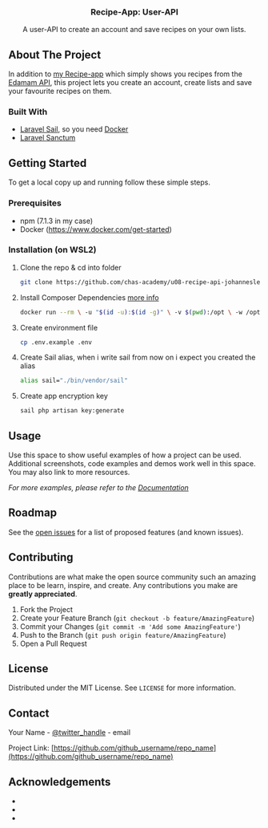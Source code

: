 <p align="center">
<!-- PROJECT LOGO
  <a href="https://github.com/chas-academy/u08-recipe-api-johanneslepsius">
      <img src="images/logo.png" alt="Logo" width="80" height="80">
  </a>
-->

  <h3 align="center">Recipe-App: User-API</h3>

  <p align="center">
    A user-API to create an account and save recipes on your own lists.
  </p>
</p>

<!-- ABOUT THE PROJECT -->
## About The Project

In addition to [my Recipe-app][recipe-app] which simply shows you recipes from the [Edamam API](https://developer.edamam.com/edamam-recipe-api), this project lets you create an account, create lists and save your favourite recipes on them.


### Built With

* [Laravel Sail](https://laravel.com/docs/8.x/sail), so you need [Docker](https://www.docker.com/)
* [Laravel Sanctum](https://laravel.com/docs/8.x/sanctum)



<!-- GETTING STARTED -->
## Getting Started

To get a local copy up and running follow these simple steps.

### Prerequisites

* npm (7.1.3 in my case)
* Docker (https://www.docker.com/get-started)

### Installation (on WSL2)

1. Clone the repo & cd into folder
   ```sh
   git clone https://github.com/chas-academy/u08-recipe-api-johanneslepsius && cd u08-recipe-api-johanneslepsius
   ```
2. Install Composer Dependencies [more info](https://laravel.com/docs/8.x/sail#installing-composer-dependencies-for-existing-projects)
   ```sh
   docker run --rm \ -u "$(id -u):$(id -g)" \ -v $(pwd):/opt \ -w /opt \ laravelsail/php80-composer:latest \ composer install --ignore-platform-reqs
   ```
4. Create environment file
   ```sh
   cp .env.example .env
   ```
5. Create Sail alias, when i write sail from now on i expect you created the alias
   ```sh
   alias sail="./bin/vendor/sail"
   ```
7. Create app encryption key
   ```sh
   sail php artisan key:generate
   ```



<!-- USAGE EXAMPLES -->
## Usage

Use this space to show useful examples of how a project can be used. Additional screenshots, code examples and demos work well in this space. You may also link to more resources.

_For more examples, please refer to the [Documentation](https://example.com)_



<!-- ROADMAP -->
## Roadmap

See the [open issues](https://github.com/github_username/repo_name/issues) for a list of proposed features (and known issues).



<!-- CONTRIBUTING -->
## Contributing

Contributions are what make the open source community such an amazing place to be learn, inspire, and create. Any contributions you make are **greatly appreciated**.

1. Fork the Project
2. Create your Feature Branch (`git checkout -b feature/AmazingFeature`)
3. Commit your Changes (`git commit -m 'Add some AmazingFeature'`)
4. Push to the Branch (`git push origin feature/AmazingFeature`)
5. Open a Pull Request



<!-- LICENSE -->
## License

Distributed under the MIT License. See `LICENSE` for more information.



<!-- CONTACT -->
## Contact

Your Name - [@twitter_handle](https://twitter.com/twitter_handle) - email

Project Link: [https://github.com/github_username/repo_name](https://github.com/github_username/repo_name)



<!-- ACKNOWLEDGEMENTS -->
## Acknowledgements

* []()
* []()
* []()





<!-- MARKDOWN LINKS & IMAGES -->
<!-- https://www.markdownguide.org/basic-syntax/#reference-style-links -->
[contributors-shield]: https://img.shields.io/github/contributors/github_username/repo.svg?style=for-the-badge
[contributors-url]: https://github.com/github_username/repo_name/graphs/contributors
[forks-shield]: https://img.shields.io/github/forks/github_username/repo.svg?style=for-the-badge
[forks-url]: https://github.com/github_username/repo_name/network/members
[stars-shield]: https://img.shields.io/github/stars/github_username/repo.svg?style=for-the-badge
[stars-url]: https://github.com/github_username/repo_name/stargazers
[issues-shield]: https://img.shields.io/github/issues/github_username/repo.svg?style=for-the-badge
[issues-url]: https://github.com/github_username/repo_name/issues
[license-shield]: https://img.shields.io/github/license/github_username/repo.svg?style=for-the-badge
[license-url]: https://github.com/github_username/repo_name/blob/master/LICENSE.txt
[linkedin-shield]: https://img.shields.io/badge/-LinkedIn-black.svg?style=for-the-badge&logo=linkedin&colorB=555
[linkedin-url]: https://linkedin.com/in/github_username
[recipe-app]: https://github.com/chas-academy/u07-recipe-app-johanneslepsius
